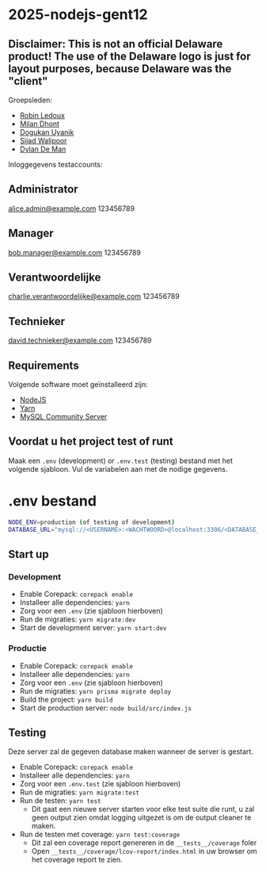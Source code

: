 # 2025-nodejs-gent12
## Disclaimer: This is not an official Delaware product! The use of the Delaware logo is just for layout purposes, because Delaware was the "client"
Groepsleden:
- [Robin Ledoux](https://github.com/RobinLedoux)
- [Milan Dhont](https://github.com/milandhondt)
- [Dogukan Uyanik](https://github.com/DogukanUyanik)
- [Sijad Walipoor](https://github.com/sijadwalipoor)
- [Dylan De Man](https://github.com/DylanDeman) 


Inloggegevens testaccounts:

## Administrator
alice.admin@example.com
123456789

## Manager
bob.manager@example.com
123456789

## Verantwoordelijke
charlie.verantwoordelijke@example.com
123456789

## Technieker
david.technieker@example.com
123456789

## Requirements

Volgende software moet geïnstalleerd zijn:
- [NodeJS](https://nodejs.org)
- [Yarn](https://yarnpkg.com)
- [MySQL Community Server](https://dev.mysql.com/downloads/mysql/)

## Voordat u het project test of runt

Maak een `.env` (development) or `.env.test` (testing) bestand met het volgende sjabloon.
Vul de variabelen aan met de nodige gegevens.

# .env bestand
```bash
NODE_ENV=production (of testing of development)
DATABASE_URL="mysql://<USERNAME>:<WACHTWOORD>@localhost:3306/<DATABASE_NAME>"
```

## Start up

### Development

- Enable Corepack: `corepack enable`
- Installeer alle dependencies: `yarn`
- Zorg voor een `.env` (zie sjabloon hierboven)
- Run de migraties: `yarn migrate:dev`
- Start de development server: `yarn start:dev`

### Productie

- Enable Corepack: `corepack enable`
- Installeer alle dependencies: `yarn`
- Zorg voor een `.env` (zie sjabloon hierboven)
- Run de migraties: `yarn prisma migrate deploy`
- Build the project: `yarn build`
- Start de production server: `node build/src/index.js`

## Testing

Deze server zal de gegeven database maken wanneer de server is gestart.

- Enable Corepack: `corepack enable`
- Installeer alle dependencies: `yarn`
- Zorg voor een `.env.test` (zie sjabloon hierboven)
- Run de migraties: `yarn migrate:test`
- Run de testen: `yarn test`
  - Dit gaat een nieuwe server starten voor elke test suite die runt, u zal geen output zien omdat logging uitgezet is om de output cleaner te maken.
- Run de testen met coverage: `yarn test:coverage`
  - Dit zal een coverage report genereren in de `__tests__/coverage` foler
  - Open `__tests__/coverage/lcov-report/index.html` in uw browser om het coverage report te zien.
